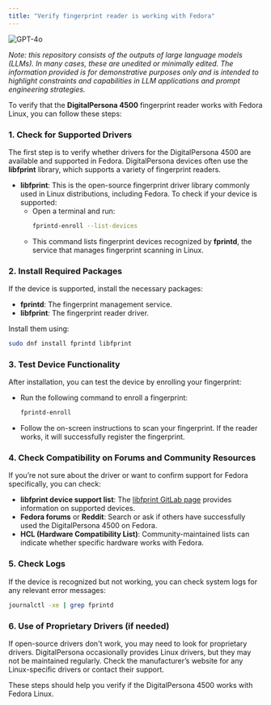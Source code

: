 ```yaml
---
title: "Verify fingerprint reader is working with Fedora"
---
```

![GPT-4o](https://img.shields.io/badge/GPT--4o-3333FF?style=for-the-badge&logo=openai&logoColor=white)



*Note: this repository consists of the outputs of large language models (LLMs). In many cases, these are unedited or minimally edited. The information provided is for demonstrative purposes only and is intended to highlight constraints and capabilities in LLM applications and prompt engineering strategies.*


To verify that the **DigitalPersona 4500** fingerprint reader works with Fedora Linux, you can follow these steps:

### 1. **Check for Supported Drivers**
   The first step is to verify whether drivers for the DigitalPersona 4500 are available and supported in Fedora. DigitalPersona devices often use the **libfprint** library, which supports a variety of fingerprint readers.

   - **libfprint**: This is the open-source fingerprint driver library commonly used in Linux distributions, including Fedora. To check if your device is supported:
     - Open a terminal and run:
       ```bash
       fprintd-enroll --list-devices
       ```
     - This command lists fingerprint devices recognized by **fprintd**, the service that manages fingerprint scanning in Linux.

### 2. **Install Required Packages**
   If the device is supported, install the necessary packages:
   
   - **fprintd**: The fingerprint management service.
   - **libfprint**: The fingerprint reader driver.

   Install them using:
   ```bash
   sudo dnf install fprintd libfprint
   ```

### 3. **Test Device Functionality**
   After installation, you can test the device by enrolling your fingerprint:

   - Run the following command to enroll a fingerprint:
     ```bash
     fprintd-enroll
     ```
   - Follow the on-screen instructions to scan your fingerprint. If the reader works, it will successfully register the fingerprint.

### 4. **Check Compatibility on Forums and Community Resources**
   If you’re not sure about the driver or want to confirm support for Fedora specifically, you can check:
   - **libfprint device support list**: The [libfprint GitLab page](https://gitlab.freedesktop.org/libfprint) provides information on supported devices.
   - **Fedora forums** or **Reddit**: Search or ask if others have successfully used the DigitalPersona 4500 on Fedora.
   - **HCL (Hardware Compatibility List)**: Community-maintained lists can indicate whether specific hardware works with Fedora.

### 5. **Check Logs**
   If the device is recognized but not working, you can check system logs for any relevant error messages:
   ```bash
   journalctl -xe | grep fprintd
   ```

### 6. **Use of Proprietary Drivers (if needed)**
   If open-source drivers don't work, you may need to look for proprietary drivers. DigitalPersona occasionally provides Linux drivers, but they may not be maintained regularly. Check the manufacturer’s website for any Linux-specific drivers or contact their support.

These steps should help you verify if the DigitalPersona 4500 works with Fedora Linux.